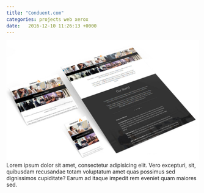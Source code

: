 ```yaml
---
title: "Conduent.com"
categories: projects web xerox
date:   2016-12-10 11:26:13 +0000
---
```

![mockup of conduent.com](/img/projects/Conduent.com/mockup.jpg)
Lorem ipsum dolor sit amet, consectetur adipisicing elit. Vero excepturi, sit, quibusdam recusandae totam voluptatum amet quas possimus sed dignissimos cupiditate? Earum ad itaque impedit rem eveniet quam maiores sed.
